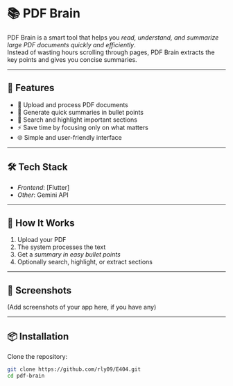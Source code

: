 # 📚 PDF Brain

PDF Brain is a smart tool that helps you *read, understand, and summarize large PDF documents quickly and efficiently*.  
Instead of wasting hours scrolling through pages, PDF Brain extracts the key points and gives you concise summaries.  

---

## 🚀 Features
- 📄 Upload and process PDF documents  
- 🧠 Generate quick summaries in bullet points  
- 🔎 Search and highlight important sections  
- ⚡ Save time by focusing only on what matters  
- 🌐 Simple and user-friendly interface  

---

## 🛠 Tech Stack
- *Frontend*: [Flutter] 
- *Other*: Gemini API

---

## 📖 How It Works
1. Upload your PDF  
2. The system processes the text  
3. Get a *summary in easy bullet points*  
4. Optionally search, highlight, or extract sections  

---

## 📸 Screenshots
(Add screenshots of your app here, if you have any)

---

## 📦 Installation

Clone the repository:
```bash
git clone https://github.com/rly09/E404.git
cd pdf-brain
